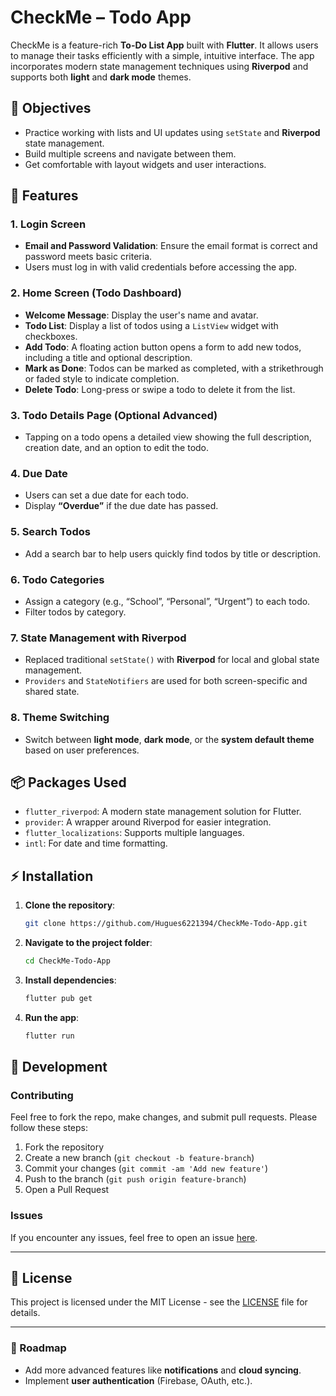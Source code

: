 # CheckMe – Todo App

CheckMe is a feature-rich **To-Do List App** built with **Flutter**. It allows users to manage their tasks efficiently with a simple, intuitive interface. The app incorporates modern state management techniques using **Riverpod** and supports both **light** and **dark mode** themes.

## 📌 Objectives

- Practice working with lists and UI updates using `setState` and **Riverpod** state management.
- Build multiple screens and navigate between them.
- Get comfortable with layout widgets and user interactions.

## 🚀 Features

### 1. **Login Screen**
- **Email and Password Validation**: Ensure the email format is correct and password meets basic criteria.
- Users must log in with valid credentials before accessing the app.

### 2. **Home Screen (Todo Dashboard)**
- **Welcome Message**: Display the user's name and avatar.
- **Todo List**: Display a list of todos using a `ListView` widget with checkboxes.
- **Add Todo**: A floating action button opens a form to add new todos, including a title and optional description.
- **Mark as Done**: Todos can be marked as completed, with a strikethrough or faded style to indicate completion.
- **Delete Todo**: Long-press or swipe a todo to delete it from the list.

### 3. **Todo Details Page (Optional Advanced)**
- Tapping on a todo opens a detailed view showing the full description, creation date, and an option to edit the todo.

### 4. **Due Date**
- Users can set a due date for each todo.
- Display **“Overdue”** if the due date has passed.

### 5. **Search Todos**
- Add a search bar to help users quickly find todos by title or description.

### 6. **Todo Categories**
- Assign a category (e.g., “School”, “Personal”, “Urgent”) to each todo.
- Filter todos by category.

### 7. **State Management with Riverpod**
- Replaced traditional `setState()` with **Riverpod** for local and global state management.
- `Providers` and `StateNotifiers` are used for both screen-specific and shared state.
  
### 8. **Theme Switching**
- Switch between **light mode**, **dark mode**, or the **system default theme** based on user preferences.
  
## 📦 Packages Used
- `flutter_riverpod`: A modern state management solution for Flutter.
- `provider`: A wrapper around Riverpod for easier integration.
- `flutter_localizations`: Supports multiple languages.
- `intl`: For date and time formatting.
  
## ⚡ Installation

1. **Clone the repository**:
   ```bash
   git clone https://github.com/Hugues6221394/CheckMe-Todo-App.git

2. **Navigate to the project folder**:

   ```bash
   cd CheckMe-Todo-App
   ```

3. **Install dependencies**:

   ```bash
   flutter pub get
   ```

4. **Run the app**:

   ```bash
   flutter run
   ```

## 🔨 Development

### Contributing

Feel free to fork the repo, make changes, and submit pull requests. Please follow these steps:

1. Fork the repository
2. Create a new branch (`git checkout -b feature-branch`)
3. Commit your changes (`git commit -am 'Add new feature'`)
4. Push to the branch (`git push origin feature-branch`)
5. Open a Pull Request

### Issues

If you encounter any issues, feel free to open an issue [here](https://github.com/Hugues6221394/CheckMe-Todo-App/issues).

---

## 💬 License

This project is licensed under the MIT License - see the [LICENSE](LICENSE) file for details.

---

### 🚧 Roadmap

* Add more advanced features like **notifications** and **cloud syncing**.
* Implement **user authentication** (Firebase, OAuth, etc.).

```

